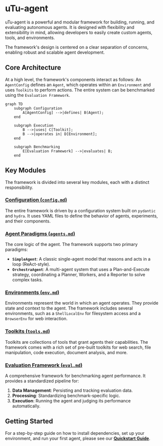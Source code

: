 # uTu-agent

uTu-agent is a powerful and modular framework for building, running, and evaluating autonomous agents. It is designed with flexibility and extensibility in mind, allowing developers to easily create custom agents, tools, and environments.

The framework's design is centered on a clear separation of concerns, enabling robust and scalable agent development.

## Core Architecture

At a high level, the framework's components interact as follows: An `AgentConfig` defines an `Agent`, which operates within an `Environment` and uses `Toolkits` to perform actions. The entire system can be benchmarked using the `Evaluation Framework`.

```mermaid
graph TD
    subgraph Configuration
        A[AgentConfig] -->|defines| B(Agent);
    end

    subgraph Execution
        B -->|uses| C[Toolkit];
        B -->|operates in| D[Environment];
    end

    subgraph Benchmarking
        E[Evaluation Framework] -->|evaluates| B;
    end
```

## Key Modules

The framework is divided into several key modules, each with a distinct responsibility.

### [Configuration (`config.md`)](./config.md)
The entire framework is driven by a configuration system built on `pydantic` and `hydra`. It uses YAML files to define the behavior of agents, experiments, and their components.

### [Agent Paradigms (`agents.md`)](./agents.md)
The core logic of the agent. The framework supports two primary paradigms:
- **`SimpleAgent`**: A classic single-agent model that reasons and acts in a loop (ReAct-style).
- **`OrchestraAgent`**: A multi-agent system that uses a Plan-and-Execute strategy, coordinating a Planner, Workers, and a Reporter to solve complex tasks.

### [Environments (`env.md`)](./env.md)
Environments represent the world in which an agent operates. They provide state and context to the agent. The framework includes several environments, such as a `ShellLocalEnv` for filesystem access and a `BrowserEnv` for web interaction.

### [Toolkits (`tools.md`)](./tools.md)
Toolkits are collections of tools that grant agents their capabilities. The framework comes with a rich set of pre-built toolkits for web search, file manipulation, code execution, document analysis, and more.

### [Evaluation Framework (`eval.md`)](./eval.md)
A comprehensive framework for benchmarking agent performance. It provides a standardized pipeline for:
1.  **Data Management**: Persisting and tracking evaluation data.
2.  **Processing**: Standardizing benchmark-specific logic.
3.  **Execution**: Running the agent and judging its performance automatically.

## Getting Started

For a step-by-step guide on how to install dependencies, set up your environment, and run your first agent, please see our [**Quickstart Guide**](./quickstart.md).


